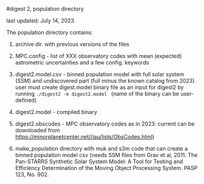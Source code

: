 #digest 2, population directory

last updated: July 14, 2023

The population directory contains:

1) archive dir. with previous versions of the files

2) MPC.config - list of XXX observatory codes with mean
(expected) astrometric uncertainties and a few config.
keywords

3) digest2.model.csv - binned population model with full
solar system (SSM) and undiscovered part (full minus the
known catalog from 2023). user must create digest.model binary
file as an input for digest2 by running
`./digest2 -m digest2.model `  (name of the binary can be user-
defined)

4) digest2.model - compiled binary

5) digest2.obscodes - MPC observatory codes as in 2023:
current can be downloaded from
https://minorplanetcenter.net//iau/lists/ObsCodes.html)

6) make_population directory with muk and s3m code that can
create a binned population model csv (needs SSM files from
Grav et al, 2011. The Pan-STARRS Synthetic Solar System Model:
A Tool for Testing and Efficiency Determination of the Moving
Object Processing System. PASP 123, No. 902.
